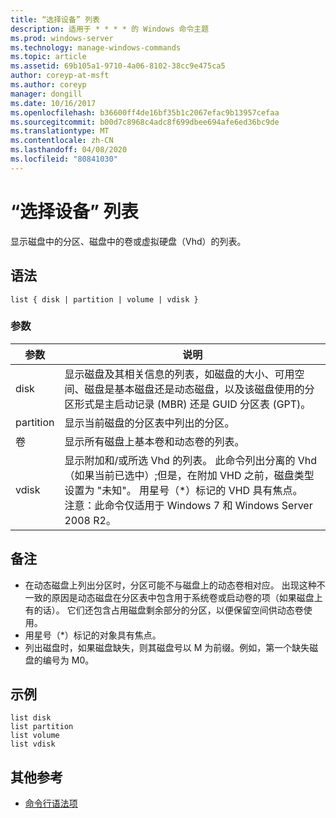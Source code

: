 ```yaml
---
title: “选择设备” 列表
description: 适用于 * * * * 的 Windows 命令主题
ms.prod: windows-server
ms.technology: manage-windows-commands
ms.topic: article
ms.assetid: 69b105a1-9710-4a06-8102-38cc9e475ca5
author: coreyp-at-msft
ms.author: coreyp
manager: dongill
ms.date: 10/16/2017
ms.openlocfilehash: b36600ff4de16bf35b1c2067efac9b13957cefaa
ms.sourcegitcommit: b00d7c8968c4adc8f699dbee694afe6ed36bc9de
ms.translationtype: MT
ms.contentlocale: zh-CN
ms.lasthandoff: 04/08/2020
ms.locfileid: "80841030"
---
```

# <a name="list"></a>“选择设备” 列表



显示磁盘中的分区、磁盘中的卷或虚拟硬盘（Vhd）的列表。

## <a name="syntax"></a>语法

```
list { disk | partition | volume | vdisk }
```

### <a name="parameters"></a>参数

|参数|说明|
|---------|-----------|
|disk|显示磁盘及其相关信息的列表，如磁盘的大小、可用空间、磁盘是基本磁盘还是动态磁盘，以及该磁盘使用的分区形式是主启动记录 (MBR) 还是 GUID 分区表 (GPT)。|
|partition|显示当前磁盘的分区表中列出的分区。|
|卷|显示所有磁盘上基本卷和动态卷的列表。|
|vdisk|显示附加和/或所选 Vhd 的列表。 此命令列出分离的 Vhd （如果当前已选中）;但是，在附加 VHD 之前，磁盘类型设置为 "未知"。 用星号（*）标记的 VHD 具有焦点。</br>注意：此命令仅适用于 Windows 7 和 Windows Server 2008 R2。|

## <a name="remarks"></a>备注

-   在动态磁盘上列出分区时，分区可能不与磁盘上的动态卷相对应。 出现这种不一致的原因是动态磁盘在分区表中包含用于系统卷或启动卷的项（如果磁盘上有的话）。 它们还包含占用磁盘剩余部分的分区，以便保留空间供动态卷使用。
-   用星号（*）标记的对象具有焦点。
-   列出磁盘时，如果磁盘缺失，则其磁盘号以 M 为前缀。例如，第一个缺失磁盘的编号为 M0。

## <a name="examples"></a><a name=BKMK_examples></a>示例

```
list disk
list partition
list volume
list vdisk
```

## <a name="additional-references"></a>其他参考

- [命令行语法项](command-line-syntax-key.md)


